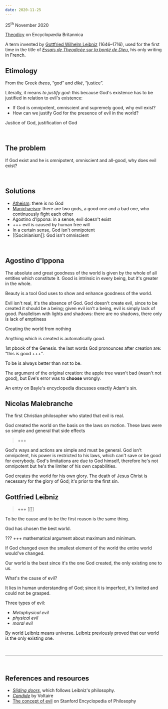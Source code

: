 ```yaml
---
date: 2020-11-25
---
```

<p class="date">25<sup>th</sup> November 2020</p>

[Theodicy](https://www.britannica.com/topic/theodicy-theology "Theodicy on Encyclopedia Britannica") on Encyclopædia Britannica

A term invented by [Gottfried Wilhelm Leibniz](https://plato.stanford.edu/entries/leibniz/ "Leibniz on Stanford Encyclopedia of Philosophy") (1646–1716), used for the first time in the title of <cite><a href="https://en.wikipedia.com/wiki/Théodicée" rel="noopener noreferrer" target="_blank">Essais de Theodicée sur la bonté de Dieu</a></cite>, his only writing in French.

## Etimology

From the Greek *theos*, “god” and *dikē*, “justice”.

Literally, it means *to justify god*: this because God's existence has to be justified in relation to evil's existence:
- If God is omnipotent, omniscient and supremely good, why evil exist?
- How can we justify God for the presence of evil in the world?


Justice of God, justification of God

<br>

## The problem

If God exist and he is omnipotent, omniscient and all-good, why does evil exist?

<br>

## Solutions

- [Atheism](https://plato.stanford.edu/entries/atheism-agnosticism/ "Atheism and Agnosticism on Stanford Encyclopedia of Philosophy"): there is no God
- [Manichaeism](https://en.wikipedia.org/wiki/Manichaeism "Manichaeism on Wikipedia"): there are two gods, a good one and a bad one, who continuously fight each other
- Agostino d'Ippona: in a sense, evil doesn't exist
- +++ evil is caused by human free will
- In a certain sense, God isn't omnipotent
- [[Socinianism]]: God isn't omniscient

<br>

## Agostino d'Ippona

The absolute and great goodness of the world is given by the whole of all entities which constitute it. Good is intrinsic in every being, but it's greater in the whole.

Beauty is a tool God uses to show and enhance goodness of the world.

Evil isn't real, it's the absence of God. God doesn't create evil, since to be created it should be a being; given evil isn't a being, evil is simply lack of good. Parallelism with lights and shadows: there are no shadows, there only is lack of emptiness

Creating the world from nothing

Anything which is created is automatically good.

1st pbook of the Genesis. the last words God pronounces after creation are: <q>this is good +++</q>.

To be is always better than not to be.

The argument of the original creation: the apple tree wasn't bad (wasn't not good), but Eve's error was to **choose** wrongly.

An entry on Bayle's encyclopedia discusses exactly Adam's sin.

## Nicolas Malebranche

The first Christian philosopher who stated that evil is real.

God created the world on the basis on the laws on motion. These laws were so simple and general that side effects 

> +++

God's ways and actions are simple and must be general. God isn't omnipotent, his power is restricted to his laws, which can't save or be good for everybody. God's limitations are due to God himself, therefore he's not omnipotent but he's the limiter of his own capabilities.

God creates the world for his own glory. The death of Jesus Christ is necessary for the glory of God; it's prior to the first sin.

## Gottfried Leibniz

> +++ \[\[\]\]

To be the cause and to be the first reason is the same thing.

God has chosen the best world.

??? +++ mathematical argument about maximum and minimum.

If God changed even the smallest element of the world the entire world would've changed.

Our world is the best since it's the one God created, the only existing one to us.

What's the cause of evil?

It lies in human understanding of God; since it is imperfect, it's limited and could not be grasped.

Three types of evil:
- *Metaphysical evil*
- *physical evil*
- *moral evil*

By world Leibniz means universe. Leibniz previously proved that our world is the only existing one.

<br>

---

<br>

## References and resources

- [<cite>Sliding doors</cite>](https://en.wikipedia.org/wiki/Sliding_Doors "Sliding Doors on Wikipedia"), which follows Leibniz's philosophy.
- [<cite>Candide</cite>](https://en.wikipedia.org/wiki/Candide "Candide on Wikipedia") by Voltaire
- [The concept of evil](https://plato.stanford.edu/entries/concept-evil/ "The concept of evil on Stanford Encyclopedia of Philosophy") on Stanford Encyclopedia of Philosophy